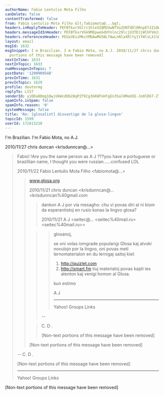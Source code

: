 ```yaml
---
authorName: Fabio Lentulio Mota Filho
canDelete: false
contentTrasformed: false
from: Fabio Lentulio Mota Filho &lt;fabiomota@...&gt;
headers.inReplyToHeader: PEFBTkxrVGlrc1hleXZQM2UwNTVoZXNTdDl0RnpEY2ZiOWtBT2VUeHgtLVdYPUBtYWlsLmdtYWlsLmNvbT4=
headers.messageIdInHeader: PEFBTkxrVGk9MEpweGdUYnlnc29lcjU3TDJjWlhFVmJxWi04LV9KYjBFVlRMTkBtYWlsLmdtYWlsLmNvbT4=
headers.referencesHeader: PEUxUEszMkstMDAwMU5BLTAwLnNlaXRlYy1tYWlsLXJ1QGYxNzIubWFpbC5ydT4JPEFBTkxrVGlud1QxWVl2ZlFuaEVDWFJUZUZaTDF1US0rWXN5cnBOdDNuUUhqdUBtYWlsLmdtYWlsLmNvbT4JPEFBTkxrVGlrczg2eWJmWVlfYzl5T1hocXhpPVZqd2Y0VlR5VEduNGV4M2c0NEBtYWlsLmdtYWlsLmNvbT4JPEFBTkxrVGlrc1hleXZQM2UwNTVoZXNTdDl0RnpEY2ZiOWtBT2VUeHgtLVdYPUBtYWlsLmdtYWlsLmNvbT4=
layout: email
msgId: 1632
msgSnippet: I m Brazilian. I m Fabio Mota, no A.J. 2010/11/27 chris duncan  ... [Non-text
  portions of this message have been removed]
nextInTime: 1633
nextInTopic: 1633
numMessagesInTopic: 7
postDate: '1290909548'
prevInTime: 1631
prevInTopic: 1629
profile: doutormg
replyTo: LIST
senderId: yiDDa8Dmg1QwjUkWcdDb28qPZfOCg3GKWTnHfgEn3SalHMeUXE-JoOlD67-Zligpc1RasuAaxwNnRQV5bde4zz6bUCWgyZvwqq5yj7ZaHfoHYfK2
spamInfo.isSpam: false
spamInfo.reason: '0'
systemMessage: false
title: 'Re: [glosalist] disvastigo de la glosa-lingvo'
topicId: 1599
userId: 172813218
---
```


I'm Brazilian. I'm Fabio Mota, no A.J.


2010/11/27 chris duncan <krisdunncan@...>

> Fabio! !Are you the same person as A J ???you have a portuguese or
> brazillian name, I thought you were russian......confused LOL
>
> 2010/11/22 Fabio Lentulio Mota Filho <fabiomota@...>
>
> >
> >
> > www.glosa.org
> >
> > 2010/11/21 chris duncan <krisdunncan@... <krisdunncan%40gmail.com
> >>
> >
> >
> > >
> > >
> > > dankon A J por via mesagho:
> > > chu vi povas diri al ni kiom da esperantistoj en rusio konas la lingvo
> > > glosa?
> > >
> > > 2010/11/21 A J <seitec@... <seitec%40mail.ru> <seitec%40mail.ru>>
> >
> > >
> > > > glosanoj,
> > > >
> > > > se oni volas iomgrade popularigi Glosa kaj alvoki novulojn por la
> > lingvo,
> > > > oni povas meti lernomaterialon en du lernigaj saitoj kiel:
> > > > 1) http://quizlet.com
> > > > 2) http://smart.fm
> > > > tiuj materialoj povas kapti ies atenton kaj venigi homon al Glosa.
> > > >
> > > > kun estimo
> > > >
> > > > A J
> > > >
> > > >
> > > >
> > > >
> > > > ------------------------------------
> > > >
> > > > Yahoo! Groups Links
> > > >
> > > >
> > > >
> > > >
> > >
> > > --
> >
> > > C. D .
> > >
> > > [Non-text portions of this message have been removed]
> > >
> > >
> > >
> >
> > [Non-text portions of this message have been removed]
> >
> >
> >
>
>
>
> --
> C. D .
>
>
> [Non-text portions of this message have been removed]
>
>
>
> ------------------------------------
>
> Yahoo! Groups Links
>
>
>
>
>


[Non-text portions of this message have been removed]


